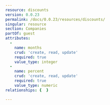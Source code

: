 ```yaml
---
resource: discounts
version: 0.0.23
permalink: /docs/0.0.23/resources/discounts/
singular: resource
section: Companies
partOf: guest
attributes:
  -
    name: months
    crud: 'create, read, update'
    required: true
    value_type: integer
  -
    name: percent
    crud: 'create, read, update'
    required: true
    value_type: numeric
relationships: {  }

---
```

